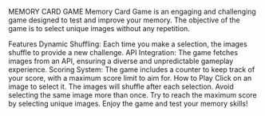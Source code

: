 MEMORY CARD GAME
Memory Card Game is an engaging and challenging game designed to test and improve your memory. The objective of the game is to select unique images without any repetition.

Features
Dynamic Shuffling: Each time you make a selection, the images shuffle to provide a new challenge.
API Integration: The game fetches images from an API, ensuring a diverse and unpredictable gameplay experience.
Scoring System: The game includes a counter to keep track of your score, with a maximum score limit to aim for.
How to Play
Click on an image to select it.
The images will shuffle after each selection.
Avoid selecting the same image more than once.
Try to reach the maximum score by selecting unique images.
Enjoy the game and test your memory skills!
